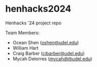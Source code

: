 # henhacks2024
Henhacks '24 project repo

Team Members:
- Ocean Shen (oshen@udel.edu)
- William Hart
- Craig Barber (cjbarber@udel.edu)
- Mycah Detorres (mycahdt@udel.edu)

